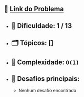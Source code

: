 🔗 [Link do Problema](https://codeforces.com/gym/105925/problem/A)
-


- 🧩 **Dificuldade:** 1 / 13  
    -
- 🗂 **Tópicos:** []  
    -
- 🧮 **Complexidade:** `O(1)`  
    -
- 🎯 **Desafios principais:** 
    - 
    - Nenhum desafio encontrado
